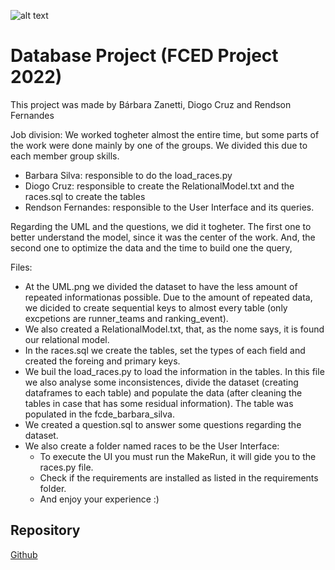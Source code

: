 ![alt text](https://sigarra.up.pt/feup/pt/imagens/LogotipoSI)
# Database Project (FCED Project 2022)

This project was made by Bárbara Zanetti, Diogo Cruz and Rendson Fernandes

Job division:
We worked togheter almost the entire time, but some parts of the work were done mainly by one of the groups. We divided this due to each member group skills. 
- Barbara Silva: responsible to do the load_races.py
- Diogo Cruz: responsible to create the RelationalModel.txt and the races.sql to create the tables
- Rendson Fernandes: responsible to the User Interface and its queries.

Regarding the UML and the questions, we did it togheter. The first one to better understand the model, since it was the center of the work. And, the second one to optimize the data and the time to build one the query,

Files:
- At the UML.png we divided the dataset to have the less amount of repeated informationas possible. Due to the amount of repeated data, we dicided to create sequential keys to almost every table (only excpetions are runner_teams and ranking_event). 
- We also created a RelationalModel.txt, that, as the nome says, it is found our relational model.
- In the races.sql we create the tables, set the types of each field and created the foreing and primary keys.
- We buil the load_races.py to load the information in the tables. In this file we also analyse some inconsistences, divide the dataset (creating dataframes to each table) and populate the data (after cleaning the tables in case that has some residual information). The table was populated in the fcde_barbara_silva.
- We created a question.sql to answer some questions regarding the dataset.
- We also create a folder named races to be the User Interface:
  - To execute the UI you must run the MakeRun, it will gide you to the races.py file.
  - Check if the requirements are installed as listed in the requirements folder.
  - And enjoy your experience :)


## Repository
[Github](https://github.com/Rendson-Fernandes/fced-project-database)
